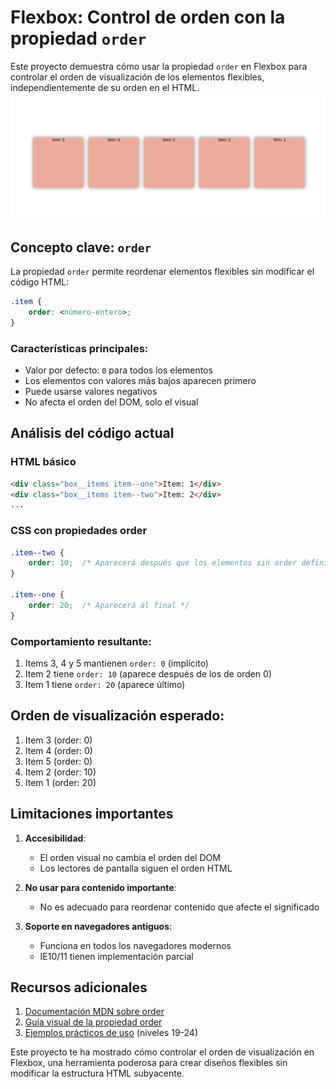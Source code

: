 
# Flexbox: Control de orden con la propiedad `order`

Este proyecto demuestra cómo usar la propiedad `order` en Flexbox para controlar el orden de visualización de los elementos flexibles, independientemente de su orden en el HTML.
![preview](order.png)
## Concepto clave: `order`

La propiedad `order` permite reordenar elementos flexibles sin modificar el código HTML:
```css
.item {
    order: <número-entero>;
}
```

### Características principales:
- Valor por defecto: `0` para todos los elementos
- Los elementos con valores más bajos aparecen primero
- Puede usarse valores negativos
- No afecta el orden del DOM, solo el visual

## Análisis del código actual

### HTML básico
```html
<div class="box__items item--one">Item: 1</div>
<div class="box__items item--two">Item: 2</div>
...
```

### CSS con propiedades order
```css
.item--two {
    order: 10;  /* Aparecerá después que los elementos sin order definido */
}

.item--one {
    order: 20;  /* Aparecerá al final */
}
```

### Comportamiento resultante:
1. Items 3, 4 y 5 mantienen `order: 0` (implícito)
2. Item 2 tiene `order: 10` (aparece después de los de orden 0)
3. Item 1 tiene `order: 20` (aparece último)

## Orden de visualización esperado:
1. Item 3 (order: 0)
2. Item 4 (order: 0)
3. Item 5 (order: 0)
4. Item 2 (order: 10)
5. Item 1 (order: 20)
## Limitaciones importantes

1. **Accesibilidad**:
   - El orden visual no cambia el orden del DOM
   - Los lectores de pantalla siguen el orden HTML

2. **No usar para contenido importante**:
   - No es adecuado para reordenar contenido que afecte el significado

3. **Soporte en navegadores antiguos**:
   - Funciona en todos los navegadores modernos
   - IE10/11 tienen implementación parcial

## Recursos adicionales
1. [Documentación MDN sobre order](https://developer.mozilla.org/es/docs/Web/CSS/order)
2. [Guía visual de la propiedad order](https://css-tricks.com/almanac/properties/o/order/)
3. [Ejemplos prácticos de uso](https://flexboxfroggy.com/) (niveles 19-24)

Este proyecto te ha mostrado cómo controlar el orden de visualización en Flexbox, una herramienta poderosa para crear diseños flexibles sin modificar la estructura HTML subyacente.